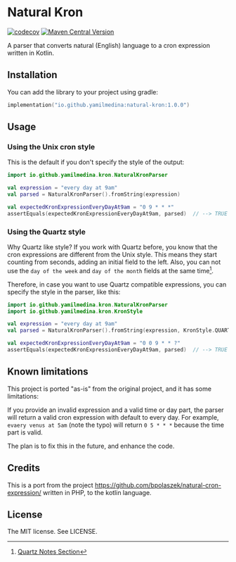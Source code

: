 # Natural Kron

[![codecov](https://codecov.io/gh/yamilmedina/natural-kron/graph/badge.svg?token=ZOCYYKQ0VP)](https://codecov.io/gh/yamilmedina/natural-kron)
[![Maven Central Version](https://img.shields.io/maven-central/v/io.github.yamilmedina/natural-kron?style=flat-square&color=green)](https://central.sonatype.com/artifact/io.github.yamilmedina/natural-kron/overview)

A parser that converts natural (English) language to a cron expression written in Kotlin.

## Installation ##

You can add the library to your project using gradle:

```kotlin
implementation("io.github.yamilmedina:natural-kron:1.0.0")
```

## Usage ##

### Using the Unix cron style

This is the default if you don't specify the style of the output:

```kotlin
import io.github.yamilmedina.kron.NaturalKronParser

val expression = "every day at 9am"
val parsed = NaturalKronParser().fromString(expression)

val expectedKronExpressionEveryDayAt9am = "0 9 * * *"
assertEquals(expectedKronExpressionEveryDayAt9am, parsed)  // --> TRUE
```

### Using the Quartz style

Why Quartz like style? If you work with Quartz before, you know that the cron expressions are different from the Unix
style.
This means they start counting from seconds, adding an initial field to the left. Also, you can not use
the `day of the week`
and `day of the month` fields at the same time[^1].

[^1]: [Quartz Notes Section](https://www.quartz-scheduler.org/documentation/quartz-2.3.0/tutorials/crontrigger.html#notes)

Therefore, in case you want to use Quartz compatible expressions, you can specify the style in the parser, like this:

```kotlin
import io.github.yamilmedina.kron.NaturalKronParser
import io.github.yamilmedina.kron.KronStyle

val expression = "every day at 9am"
val parsed = NaturalKronParser().fromString(expression, KronStyle.QUARTZ)

val expectedKronExpressionEveryDayAt9am = "0 0 9 * * ?"
assertEquals(expectedKronExpressionEveryDayAt9am, parsed)  // --> TRUE
```

## Known limitations ##

This project is ported "as-is" from the original project, and it has some limitations:

If you provide an invalid expression and a valid time or day part, the parser will return a valid cron expression with
default to every day. For example, `evaery venus at 5am` (note the typo) will return `0 5 * * *` because the time part
is valid.

The plan is to fix this in the future, and enhance the code.

## Credits ##

This is a port from the project https://github.com/bpolaszek/natural-cron-expression/ written in PHP, to the kotlin
language.

## License ##

The MIT license. See LICENSE.